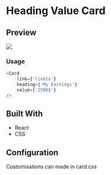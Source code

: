 # Heading Value Card

## Preview
<img src="image.jpg"></img>

### Usage

```javascript
<Card 
    link={'linkto'}
    heading={'My Earnings'}    
    value={'2500$'}    
/>
```

## Built With

- React
- CSS

## Configuration

Customisations can made in card.css

